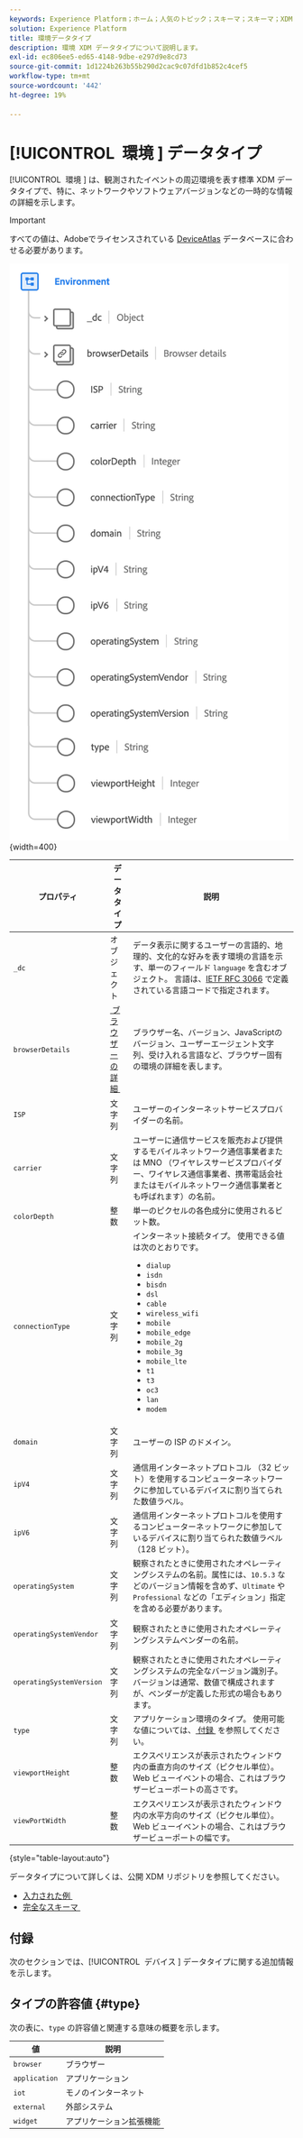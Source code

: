```yaml
---
keywords: Experience Platform；ホーム；人気のトピック；スキーマ；スキーマ；XDM；フィールド；スキーマ；スキーマ；環境；データタイプ；データタイプ；データタイプ；
solution: Experience Platform
title: 環境データタイプ
description: 環境 XDM データタイプについて説明します。
exl-id: ec806ee5-ed65-4148-9dbe-e297d9e8cd73
source-git-commit: 1d1224b263b55b290d2cac9c07dfd1b852c4cef5
workflow-type: tm+mt
source-wordcount: '442'
ht-degree: 19%

---
```


# [!UICONTROL &#x200B; 環境 &#x200B;] データタイプ

[!UICONTROL &#x200B; 環境 &#x200B;] は、観測されたイベントの周辺環境を表す標準 XDM データタイプで、特に、ネットワークやソフトウェアバージョンなどの一時的な情報の詳細を示します。

>[!IMPORTANT]
>
>すべての値は、Adobeでライセンスされている [DeviceAtlas](https://deviceatlas.com) データベースに合わせる必要があります。

![](../images/data-types/environment.png){width=400}

| プロパティ | データタイプ | 説明 |
| --- | --- | --- |
| `_dc` | オブジェクト | データ表示に関するユーザーの言語的、地理的、文化的な好みを表す環境の言語を示す、単一のフィールド `language` を含むオブジェクト。 言語は、[IETF RFC 3066](https://www.ietf.org/rfc/rfc3066.txt) で定義されている言語コードで指定されます。 |
| `browserDetails` | [&#x200B; ブラウザーの詳細 &#x200B;](./browser-details.md) | ブラウザー名、バージョン、JavaScriptのバージョン、ユーザーエージェント文字列、受け入れる言語など、ブラウザー固有の環境の詳細を表します。 |
| `ISP` | 文字列 | ユーザーのインターネットサービスプロバイダーの名前。 |
| `carrier` | 文字列 | ユーザーに通信サービスを販売および提供するモバイルネットワーク通信事業者または MNO （ワイヤレスサービスプロバイダー、ワイヤレス通信事業者、携帯電話会社またはモバイルネットワーク通信事業者とも呼ばれます）の名前。 |
| `colorDepth` | 整数 | 単一のピクセルの各色成分に使用されるビット数。 |
| `connectionType` | 文字列 | インターネット接続タイプ。 使用できる値は次のとおりです。 <ul><li>`dialup`</li><li>`isdn`</li><li>`bisdn`</li><li>`dsl`</li><li>`cable`</li><li>`wireless_wifi`</li><li>`mobile`</li><li>`mobile_edge`</li><li>`mobile_2g`</li><li>`mobile_3g`</li><li>`mobile_lte`</li><li>`t1`</li><li>`t3`</li><li>`oc3`</li><li>`lan`</li><li>`modem`</li></ul> |
| `domain` | 文字列 | ユーザーの ISP のドメイン。 |
| `ipV4` | 文字列 | 通信用インターネットプロトコル （32 ビット）を使用するコンピューターネットワークに参加しているデバイスに割り当てられた数値ラベル。 |
| `ipV6` | 文字列 | 通信用インターネットプロトコルを使用するコンピューターネットワークに参加しているデバイスに割り当てられた数値ラベル （128 ビット）。 |
| `operatingSystem` | 文字列 | 観察されたときに使用されたオペレーティングシステムの名前。属性には、`10.5.3` などのバージョン情報を含めず、`Ultimate` や `Professional` などの「エディション」指定を含める必要があります。 |
| `operatingSystemVendor` | 文字列 | 観察されたときに使用されたオペレーティングシステムベンダーの名前。 |
| `operatingSystemVersion` | 文字列 | 観察されたときに使用されたオペレーティングシステムの完全なバージョン識別子。バージョンは通常、数値で構成されますが、ベンダーが定義した形式の場合もあります。 |
| `type` | 文字列 | アプリケーション環境のタイプ。 使用可能な値については、[&#x200B; 付録 &#x200B;](#type) を参照してください。 |
| `viewportHeight` | 整数 | エクスペリエンスが表示されたウィンドウ内の垂直方向のサイズ（ピクセル単位）。 Web ビューイベントの場合、これはブラウザービューポートの高さです。 |
| `viewPortWidth` | 整数 | エクスペリエンスが表示されたウィンドウ内の水平方向のサイズ（ピクセル単位）。 Web ビューイベントの場合、これはブラウザービューポートの幅です。 |

{style="table-layout:auto"}

データタイプについて詳しくは、公開 XDM リポジトリを参照してください。

* [&#x200B; 入力された例 &#x200B;](https://github.com/adobe/xdm/blob/master/components/datatypes/environment.example.1.json)
* [&#x200B; 完全なスキーマ &#x200B;](https://github.com/adobe/xdm/blob/master/components/datatypes/environment.schema.json)

## 付録

次のセクションでは、[!UICONTROL &#x200B; デバイス &#x200B;] データタイプに関する追加情報を示します。

## タイプの許容値 {#type}

次の表に、`type` の許容値と関連する意味の概要を示します。

| 値 | 説明 |
| --- | --- |
| `browser` | ブラウザー |
| `application` | アプリケーション |
| `iot` | モノのインターネット |
| `external` | 外部システム |
| `widget` | アプリケーション拡張機能 |
